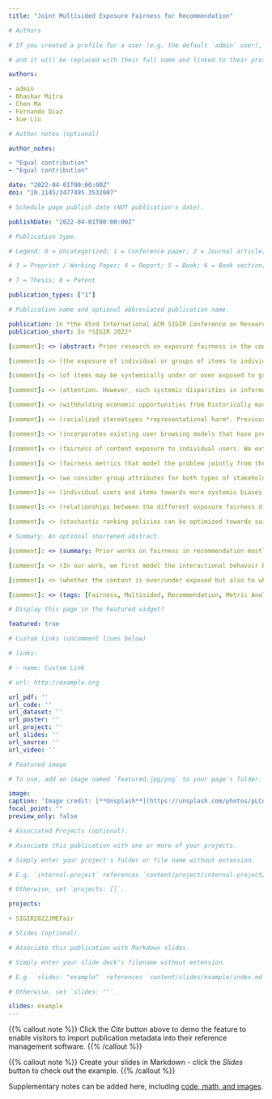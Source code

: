 ```yaml
---
title: "Joint Multisided Exposure Fairness for Recommendation"

# Authors

# If you created a profile for a user (e.g. the default `admin` user), write the username (folder name) here

# and it will be replaced with their full name and linked to their profile.

authors:

- admin
- Bhaskar Mitra
- Chen Ma
- Fernando Diaz
- Xue Liu

# Author notes (optional)

author_notes:

- "Equal contribution"
- "Equal contribution"

date: "2022-04-01T00:00:00Z"
doi: "10.1145/3477495.3532007"

# Schedule page publish date (NOT publication's date).

publishDate: "2022-04-01T00:00:00Z"

# Publication type.

# Legend: 0 = Uncategorized; 1 = Conference paper; 2 = Journal article;

# 3 = Preprint / Working Paper; 4 = Report; 5 = Book; 6 = Book section;

# 7 = Thesis; 8 = Patent

publication_types: ["1"]

# Publication name and optional abbreviated publication name.

publication: In *the 45rd International ACM SIGIR Conference on Research and Development in Information Retrieval*
publication_short: In *SIGIR 2022*

[comment]: <> (abstract: Prior research on exposure fairness in the context of recommender systems has focused mostly on disparities in)

[comment]: <> (the exposure of individual or groups of items to individual users of the system. The problem of how individual or groups)

[comment]: <> (of items may be systemically under or over exposed to groups of users, or even all users, has received relatively less)

[comment]: <> (attention. However, such systemic disparities in information exposure can result in observable social harms, such as)

[comment]: <> (withholding economic opportunities from historically marginalized groups *allocative harm* or amplifying gendered and)

[comment]: <> (racialized stereotypes *representational harm*. Previously, Diaz et al. developed the *expected exposure* metric---that)

[comment]: <> (incorporates existing user browsing models that have previously been developed for information retrieval---to study)

[comment]: <> (fairness of content exposure to individual users. We extend their proposed framework to formalize a family of exposure)

[comment]: <> (fairness metrics that model the problem jointly from the perspective of both the consumers and producers. Specifically,)

[comment]: <> (we consider group attributes for both types of stakeholders to identify and mitigate fairness concerns that go beyond)

[comment]: <> (individual users and items towards more systemic biases in recommendation. Furthermore, we study and discuss the)

[comment]: <> (relationships between the different exposure fairness dimensions proposed in this paper, as well as demonstrate how)

[comment]: <> (stochastic ranking policies can be optimized towards said fairness goals.)

# Summary. An optional shortened abstract.

[comment]: <> (summary: Prior works on fairness in recommendation mostly only mode the fairness of different stakeholders seperately.)

[comment]: <> (In our work, we first model the interactional behavoir between the consumer side and the producer side. We care not only)

[comment]: <> (whether the content is over/under exposed but also to whom and in what context.)

[comment]: <> (tags: [Fairness, Multisided, Recommendation, Metric Analysis])

# Display this page in the Featured widget?

featured: true

# Custom links (uncomment lines below)

# links:

# - name: Custom Link

# url: http://example.org

url_pdf: ''
url_code: ''
url_dataset: ''
url_poster: ''
url_project: ''
url_slides: ''
url_source: ''
url_video: ''

# Featured image

# To use, add an image named `featured.jpg/png` to your page's folder.

image:
caption: 'Image credit: [**Unsplash**](https://unsplash.com/photos/pLCdAaMFLTE)'
focal_point: ""
preview_only: false

# Associated Projects (optional).

# Associate this publication with one or more of your projects.

# Simply enter your project's folder or file name without extension.

# E.g. `internal-project` references `content/project/internal-project/index.md`.

# Otherwise, set `projects: []`.

projects:

- SIGIR2022JMEFair

# Slides (optional).

# Associate this publication with Markdown slides.

# Simply enter your slide deck's filename without extension.

# E.g. `slides: "example"` references `content/slides/example/index.md`.

# Otherwise, set `slides: ""`.

slides: example
---
```


{{% callout note %}} Click the *Cite* button above to demo the feature to enable visitors to import publication metadata
into their reference management software. {{% /callout %}}

{{% callout note %}} Create your slides in Markdown - click the *Slides* button to check out the example. {{% /callout
%}}

Supplementary notes can be added here,
including [code, math, and images](https://wowchemy.com/docs/writing-markdown-latex/).
